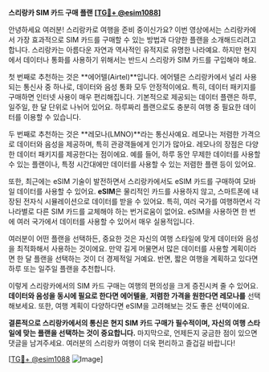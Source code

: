 **스리랑카 SIM 카드 구매 플랜 [[TG💪+ @esim1088](https://t.me/s/esim1088)]**

안녕하세요 여러분! 스리랑카로 여행을 준비 중이신가요? 이번 영상에서는 스리랑카에서 가장 효과적으로 SIM 카드를 구매할 수 있는 방법과 다양한 플랜을 소개해드리려고 합니다. 스리랑카는 아름다운 자연과 역사적인 유적지로 유명한 나라예요. 하지만 현지에서 데이터나 통화를 사용하기 위해서는 반드시 스리랑카 SIM 카드를 구입해야 해요.

첫 번째로 추천하는 것은 **에어텔(Airtel)**입니다. 에어텔은 스리랑카에서 널리 사용되는 통신사 중 하나로, 데이터와 음성 통화 모두 안정적이에요. 특히, 데이터 패키지를 구매하면 인터넷 사용이 매우 편리해집니다. 기본적으로 제공되는 데이터 플랜은 하루, 일주일, 한 달 단위로 나뉘어 있어요. 하루짜리 플랜으로도 충분히 여행 중 필요한 데이터를 이용할 수 있습니다.

두 번째로 추천하는 것은 **레모나(LMNO)**라는 통신사예요. 레모나는 저렴한 가격으로 데이터와 음성을 제공하며, 특히 관광객들에게 인기가 많아요. 레모나의 장점은 다양한 데이터 패키지를 제공한다는 점이에요. 예를 들어, 하루 동안 무제한 데이터를 사용할 수 있는 플랜이나, 특정 시간대에만 데이터를 사용할 수 있는 저렴한 플랜 등이 있어요.

또한, 최근에는 eSIM 기술이 발전하면서 스리랑카에서도 eSIM 카드를 구매하여 모바일 데이터를 사용할 수 있어요. **eSIM**은 물리적인 카드를 사용하지 않고, 스마트폰에 내장된 전자식 시뮬레이션으로 데이터를 받을 수 있어요. 특히, 여러 국가를 여행하면서 각 나라별로 다른 SIM 카드를 교체해야 하는 번거로움이 없어요. eSIM을 사용하면 한 번에 여러 국가에서 데이터를 사용할 수 있어서 매우 실용적입니다.

여러분이 어떤 플랜을 선택하든, 중요한 것은 자신의 여행 스타일에 맞게 데이터와 음성을 최적화해서 사용하는 것이에요. 만약 길게 머물면서 많은 데이터를 사용할 계획이라면 한 달 플랜을 선택하는 것이 더 경제적일 거예요. 반면, 짧은 여행을 계획하고 있다면 하루 또는 일주일 플랜을 추천합니다.

이렇게 스리랑카에서의 SIM 카드 구매는 여행의 편의성을 크게 증진시켜 줄 수 있어요. **데이터와 음성을 동시에 필요로 한다면 에어텔을**, **저렴한 가격을 원한다면 레모나를** 선택해보세요. 또한, 여행 계획이 다양하다면 eSIM을 고려해보는 것도 좋은 선택이에요.

**결론적으로 스리랑카에서의 통신은 현지 SIM 카드 구매가 필수적이며, 자신의 여행 스타일에 맞는 플랜을 선택하는 것이 중요합니다.** 마지막으로, 언제든지 궁금한 점이 있으면 댓글을 남겨주세요. 여러분의 스리랑카 여행이 더욱 편리하고 즐겁길 바랍니다!

[[TG💪+ @esim1088](https://t.me/s/esim1088) ![Image](https://i.postimg.cc/Y0z9fWf4/image.png)]